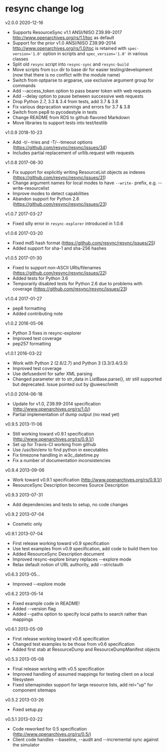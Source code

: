 # resync change log

v2.0.0 2020-12-16
  * Supports ResourceSync v1.1 ANSI/NISO Z39.99-2017 <http://www.openarchives.org/rs/1.1/toc> as default
  * Support for the prior v1.0 ANSI/NISO Z39.99-2014 <http://www.openarchives.org/rs/1.0/toc> is retained with `spec-version='1.0'` option in scripts and `spec_version='1.0'` in various classes
  * Split old `resync` script into `resync-sync` and `resync-build`
  * Move scripts from `bin` dir to base dir for easier testing/development (now that there is no conflict with the module name)
  * Switch from optparse to argparse, use exclusive argument group for commands
  * Add --access_token option to pass bearer token with web requests
  * Add --delay option to pause between successive web requests
  * Drop Python 2.7, 3.3 & 3.4 from tests, add 3.7 & 3.8
  * Fix various depracation warnings and errors for 3.7 & 3.8
  * Switch from pep8 to pycodestyle in tests
  * Change README from RDS to github flavored Markdown
  * Move libraries to support tests into test/testlib

v1.0.9 2018-10-23
  * Add -t/--tries and -T/--timeout options (https://github.com/resync/resync/issues/34)
  * Includes partial replacement of urllib.request with requests

v1.0.8 2017-08-30
  * Fix support for explicitly writing ResourceList objects as indexes (https://github.com/resync/resync/issues/31)
  * Change argument names for local modes to have `--write-` prefix, e.g. --write-resourcelist
  * Improve modes to detect capabilities
  * Abandon support for Python 2.6 (https://github.com/resync/resync/issues/23)

v1.0.7 2017-03-27
  * Fixed silly error in `resync-explorer` introduced in 1.0.6

v1.0.6 2017-03-20
  * Fixed md5 hash format (https://github.com/resync/resync/issues/25)
  * Added support for sha-1 and sha-256 hashes

v1.0.5 2017-01-30
  * Fixed to support non-ASCII URIs/filenames (https://github.com/resync/resync/issues/22)
  * Added tests for Python 3.6
  * Temporarily disabled tests for Python 2.6 due to problems with coverage (https://github.com/resync/resync/issues/23)
  
v1.0.4 2017-01-27
  * pep8 formatting
  * Added contributing note

v1.0.2 2016-05-06
  * Python 3 fixes in resync-explorer
  * Improved test coverage
  * pep257 formatting

v1.0.1 2016-03-22
  * Work with Python 2 (2.6/2.7) and Python 3 (3.3/3.4/3.5)
  * Improved test coverage
  * Use defusedxml for safer XML parsing
  * Changed parameter str to str_data in ListBase.parse(), str still supported
    but deprecated. Issue pointed out by @uweschmitt

v1.0.0 2014-06-18
  * Update for v1.0, Z39.99-2014 specification (http://www.openarchives.org/rs/1.0/)
  * Partial implementation of dump output (no read yet)

v0.9.5 2013-11-06
  * Still working toward v0.9.1 specification (http://www.openarchives.org/rs/0.9.1/)
  * Set up for Travis-CI working from github
  * Use /usr/bin/env to find python in executables
  * Fix timezone handling in w3c_datetime.py
  * Fix a number of documentation inconsistencies
 
v0.9.4 2013-09-06
  * Work toward v0.9.1 specification (http://www.openarchives.org/rs/0.9.1/)
  * ResourceSync Description becomes Source Description

v0.9.3 2013-07-31
  * Add dependencies and tests to setup, no code changes 

v0.9.2 2013-07-04
  * Cosmetic only

v0.9.1 2013-07-04
  * First release working toward v0.9 specification
  * Use test examples from v0.9 specification, add code to build them too
  * Added ResourceSync Description document
  * Improved resync-explore binary replaces --explore mode
  * Relax default notion of URL authority, add --strictauth

v0.6.3 2013-05...
  * Improved --explore mode

v0.6.2 2013-05-14
  * Fixed example code in README!
  * Added --version flag
  * Added --paths option to specify local paths to search rather than mappings

v0.6.1 2013-05-09
  * First release working toward v0.6 specification
  * Changed test examples to be those from v0.6 specification
  * Added first stab at ResourceDump and ResourceDumpManifest objects

v0.5.3 2013-05-08
  * Final release working with v0.5 specification
  * Improved handling of assumed mappings for testing client on a local filesystem
  * Fixed sitemapindex support for large resource lists, add rel="up" for component sitemaps

v0.5.2 2013-03-26
  * Fixed setup.py

v0.5.1 2013-03-22
  * Code reworked for 0.5 specification (http://www.openarchives.org/rs/0.5/)
  * Client code handles --baseline, --audit and --incremental sync against the simulator
